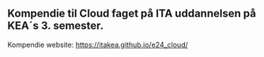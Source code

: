 ## Kompendie til Cloud faget på ITA uddannelsen på KEA´s 3. semester.

Kompendie website: https://itakea.github.io/e24_cloud/  


